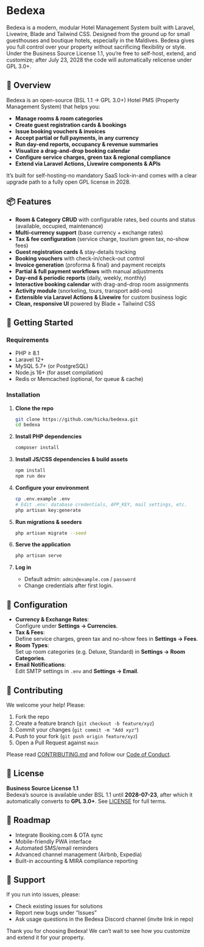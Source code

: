 # Bedexa

Bedexa is a modern, modular Hotel Management System built with Laravel, Livewire, Blade and Tailwind CSS. Designed from the ground up for small guesthouses and boutique hotels, especially in the Maldives. Bedexa gives you full control over your property without sacrificing flexibility or style. Under the Business Source License 1.1, you’re free to self-host, extend, and customize; after July 23, 2028 the code will automatically relicense under GPL 3.0+.

## 🚀 Overview

Bedexa is an open-source (BSL 1.1 → GPL 3.0+) Hotel PMS (Property Management System) that helps you:

- **Manage rooms & room categories**
- **Create guest registration cards & bookings**
- **Issue booking vouchers & invoices**
- **Accept partial or full payments, in any currency**
- **Run day-end reports, occupancy & revenue summaries**
- **Visualize a drag-and-drop booking calendar**
- **Configure service charges, green tax & regional compliance**
- **Extend via Laravel Actions, Livewire components & APIs**

It’s built for self-hosting-no mandatory SaaS lock-in-and comes with a clear upgrade path to a fully open GPL license in 2028.

## 📦 Features

- **Room & Category CRUD** with configurable rates, bed counts and status (available, occupied, maintenance)
- **Multi-currency support** (base currency + exchange rates)
- **Tax & fee configuration** (service charge, tourism green tax, no-show fees)
- **Guest registration cards** & stay-details tracking
- **Booking vouchers** with check-in/check-out control
- **Invoice generation** (proforma & final) and payment receipts
- **Partial & full payment workflows** with manual adjustments
- **Day-end & periodic reports** (daily, weekly, monthly)
- **Interactive booking calendar** with drag-and-drop room assignments
- **Activity module** (snorkeling, tours, transport add-ons)
- **Extensible via Laravel Actions & Livewire** for custom business logic
- **Clean, responsive UI** powered by Blade + Tailwind CSS

## 🎯 Getting Started

### Requirements

- PHP ≥ 8.1
- Laravel 12+
- MySQL 5.7+ (or PostgreSQL)
- Node.js 16+ (for asset compilation)
- Redis or Memcached (optional, for queue & cache)

### Installation

1. **Clone the repo**
   ```bash
   git clone https://github.com/hicka/bedexa.git
   cd bedexa
   ```

2. **Install PHP dependencies**
   ```bash
   composer install
   ```

3. **Install JS/CSS dependencies & build assets**
   ```bash
   npm install
   npm run dev
   ```

4. **Configure your environment**
   ```bash
   cp .env.example .env
   # Edit .env: database credentials, APP_KEY, mail settings, etc.
   php artisan key:generate
   ```

5. **Run migrations & seeders**
   ```bash
   php artisan migrate --seed
   ```

6. **Serve the application**
   ```bash
   php artisan serve
   ```

7. **Log in**
    - Default admin: `admin@example.com` / `password`
    - Change credentials after first login.

## 🔧 Configuration

- **Currency & Exchange Rates**:  
  Configure under **Settings → Currencies**.
- **Tax & Fees**:  
  Define service charges, green tax and no-show fees in **Settings → Fees**.
- **Room Types**:  
  Set up room categories (e.g. Deluxe, Standard) in **Settings → Room Categories**.
- **Email Notifications**:  
  Edit SMTP settings in `.env` and **Settings → Email**.

## 🤝 Contributing

We welcome your help! Please:

1. Fork the repo
2. Create a feature branch (`git checkout -b feature/xyz`)
3. Commit your changes (`git commit -m "Add xyz"`)
4. Push to your fork (`git push origin feature/xyz`)
5. Open a Pull Request against `main`

Please read [CONTRIBUTING.md](./CONTRIBUTING.md) and follow our [Code of Conduct](./CODE_OF_CONDUCT.md).

## 📜 License

**Business Source License 1.1**  
Bedexa’s source is available under BSL 1.1 until **2028-07-23**, after which it automatically converts to **GPL 3.0+**. See [LICENSE](./LICENSE) for full terms.

## 🚧 Roadmap

- Integrate Booking.com & OTA sync
- Mobile-friendly PWA interface
- Automated SMS/email reminders
- Advanced channel management (Airbnb, Expedia)
- Built-in accounting & MIRA compliance reporting

## 💬 Support

If you run into issues, please:

- Check existing issues for solutions
- Report new bugs under “Issues”
- Ask usage questions in the Bedexa Discord channel (invite link in repo)

Thank you for choosing Bedexa! We can’t wait to see how you customize and extend it for your property.
